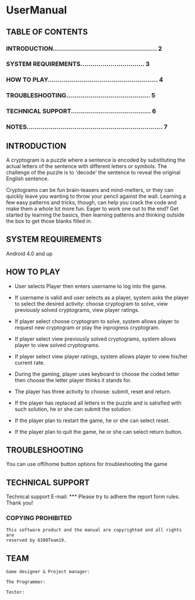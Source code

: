 # UserManual


## TABLE OF CONTENTS

### INTRODUCTION.................................................... 2

### SYSTEM REQUIREMENTS................................ 3


### HOW TO PLAY....................................................... 4


### TROUBLESHOOTING.......................................... 5
### TECHNICAL SUPPORT........................................ 6
### NOTES.................................................................... 7


## INTRODUCTION


A cryptogram is a puzzle where a sentence is encoded by substituting the actual letters of the sentence with different letters or symbols. The challenge of the puzzle is to 'decode' the sentence to reveal the original English sentence.

Cryptograms can be fun brain-teasers and mind-melters, or they can quickly leave you wanting to throw your pencil against the wall. Learning a few easy patterns and tricks, though, can help you crack the code and make them a whole lot more fun. Eager to work one out to the end? Get started by learning the basics, then learning patterns and thinking outside the box to get those blanks filled in.




## SYSTEM REQUIREMENTS

Android 4.0 and up



## HOW TO PLAY

* User selects Player then enters username to log into the game.

* If username is valid and user selects as a player, system asks the player to select the desired activity: choose cryptogram to solve, view previously solved cryptograms, view player ratings.

* If player select choose cryptogram to solve, system allows player to request new cryptogram or play the inprogress cryptogram.

* If player select view previously solved cryptograms, system allows player to view solved cryptograms.

* If player select view player ratings, system allows player to view his/her current rate.

* During the gaming, player uses keyboard to choose the coded letter then choose the letter player thinks it stands for.

* The player has three activity to choose: submit, reset and return.


* If the player has replaced all letters in the puzzle and is satisfied with such solution, he or she can submit the solution.

* If the player plan to restart the game, he or she can select reset. 


* If the player plan to quit the game, he or she can select return button.


## TROUBLESHOOTING

You can use off/home button options for troubleshooting the game



## TECHNICAL SUPPORT

Technical support E-mail: ***
Please try to adhere the report form rules. Thank you!


### COPYING PROHIBITED

```
This software product and the manual are copyrighted and all rights are
reserved by 6300Team19.
```

## TEAM




```
Game designer & Project manager:

```

```
The Programmer:

```

```
Tester:

```

